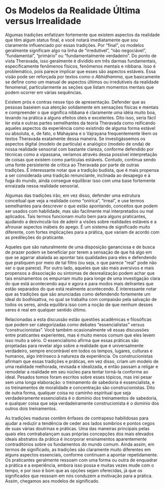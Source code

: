 # Os Modelos da Realidade Última versus Irrealidade

Algumas tradições enfatizam fortemente que existem aspectos da realidade que têm algum status final, e você notará imediatamente que sou claramente influenciado por essas tradições. Por “final”, os modelos geralmente significam algo na linha de “irredutível”, “não negociável”, “fundamental”, “primário” ou “fundamentalmente verdadeiro”. Do ponto de vista Theravada, isso geralmente é dividido em três darmas fundamentais, especificamente fenômenos físicos, fenômenos mentais e nibbana. Isso é problemático, pois parece implicar que esses são aspectos estáveis. Essa visão pode ser reforçada por textos como o _Abhidhamma_, que basicamente se define como um manual de aspectos últimos ou irredutíveis da realidade fenomenal, particularmente as seções que listam momentos mentais que podem ocorrer em várias sequências.

Existem prós e contras nesse tipo de apresentação. Defender que as pessoas baseiem sua atenção solidamente em sensações físicas e mentais e compreender o que significa nibbana é claramente uma idéia muito boa, levando na prática a alguns efeitos úteis e excelentes. Dito isso, seria fácil ler esta e outras partes semelhantes da teoria Theravada como reificando aqueles aspectos da experiência como existindo de alguma forma estável ou absoluta, e, de fato, o Mahayana e o Vajrayana frequentemente lêem os textos Theravada exatamente dessa maneira. Se investigássemos os aspectos digital (modelo de partícula) e analógico (modelo de onda) de nossa realidade sensorial com bastante clareza, conforme defendido por técnicas como a vipassana, veríamos através dessa possível interpretação de coisas que existem como partículas estáveis. Contudo, continua sendo uma fonte persistente de crítica ao Theravada por parte de outras tradições. É interessante notar que a tradição budista, que é mais propensa a ser considerada uma tradição renunciante, inclinada ao desapego e à fuga do mundo, ainda consegue equilibrar isso com uma base fortemente enraizada nessa realidade sensorial.

Algumas das tradições irão, em vez disso, defender uma estrutura conceitual que veja a realidade como “onírica”, “irreal”, e use termos semelhantes para descrever o que estão apontando, conceitos que podem ser usados ​​com habilidade, mas são facilmente mal interpretados ou mal aplicados. Tais termos funcionam muito bem para alguns praticantes, ajudando a desvinculá-los de aderir a visões sobre realidades estáveis ​​e a afrouxar aspectos inábeis do apego. É um sistema de significado muito diferente, com fortes implicações para a prática, que variam de acordo com as predileções do praticante.

Aqueles que são naturalmente de uma disposição gananciosa e de busca de prazer podem se beneficiar por terem a sensação de que há algo em que se agarrar abalada ao apontar tais qualidades para eles e defendendo que pratiquem por meio de tal filtro (ou seja, o que parece "real" pode não ser o que parece). Por outro lado, aqueles que são mais aversivos e mais propensos a dissociação ou sintomas de desrealização podem achar que tais ensinamentos os empurram muito para longe de uma investigação clara do que está acontecendo aqui e agora e para modos mais delirantes que estão separados do que está realmente acontecendo. É interessante notar que as tradições que são anunciadas como defendendo fortemente um ideal do bodhisattva, no qual se trabalha com compaixão pela salvação de todos os seres, ainda equilibra isso com a noção de que nenhum desses seres é real em qualquer sentido último.

Relacionadas a esta discussão estão questões acadêmicas e filosóficas que podem ser categorizadas como debates “essencialistas” versus “construcionistas”. Você também ocasionalmente vê essas discussões entre praticantes experientes, mas é muito menos comum que eles levem isso muito a sério. O essencialismo afirma que essas práticas são projetadas para revelar algo sobre a realidade que é universalmente verdadeiro, sempre encontrável em todos os tempos, lugares, culturas e humanos, algo intrínseco à natureza da experiência. Os construcionistas afirmam que essas tradições e práticas, em vez disso, criam um modelo de uma realidade melhorada, revisada e idealizada, e então passam a religar e remodelar a realidade em seu núcleo para tentar torná-la conforme ao ideal. Pesados ​​tomos foram escritos sobre esses tópicos, mas irei pesar sem uma longa elaboração: o treinamento de sabedoria é essencialista, e os treinamentos de moralidade e concentração são construcionistas. Dito de outra forma, qualquer coisa no caminho espiritual que seja verdadeiramente essencialista é o domínio dos treinamentos de sabedoria, e qualquer coisa que seja verdadeiramente construcionista é o domínio dos outros dois treinamentos.

As tradições maduras contêm ênfases de contrapeso habilidosas para ajudar a reduzir a tendência de ceder aos lados sombrios e pontos cegos de suas várias doutrinas e práticas. Uma das maneiras principais pelas quais eles contrabalançam suas próprias concepções dos mais elevados ideais abstratos da prática é incorporar ensinamentos aparentemente contraditórios sobre os fundamentos do mundo comum. Ainda assim, em termos de significado, as tradições são claramente muito diferentes em alguns aspectos essenciais, conforme continuam a apontar repetidamente. Os praticantes geralmente ressoam com uma forma ou outra de enquadrar a prática e a experiência, embora isso possa e muitas vezes mude com o tempo, e por isso é bom que as opções sejam oferecidas, já que os significados que ressoam em nós conduzem a motivação para a prática. Assim, chegamos aos modelos de significado.
